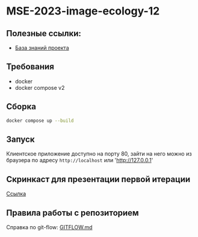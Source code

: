 # MSE-2023-image-ecology-12

## Полезные ссылки:

- [База знаний проекта](https://miro.com/app/board/uXjVPmWfHN0=/?share_link_id=127919305492)

## Требования

- docker
- docker compose v2

## Сборка

```bash
docker compose up --build
```

## Запуск

Клиентское приложение доступно на порту 80, зайти на него можно из браузера по адресу
`http://localhost` или 'http://127.0.0.1'

## Скринкаст для презентации первой итерации
[Ссылка](https://drive.google.com/file/d/1v7AndMWR2ltUdBlKSv7MFNOtTrWpj7yX/view?usp=share_link)

## Правила работы с репозиторием
Справка по git-flow: [GITFLOW.md](https://github.com/moevm/MSE-2023-image-ecology-12/blob/dev/GITFLOW.md)

